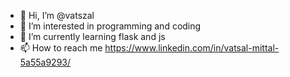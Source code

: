 - 👋 Hi, I’m @vatszal
- 👀 I’m interested in programming and coding
- 🌱 I’m currently learning flask and js
- 📫 How to reach me https://www.linkedin.com/in/vatsal-mittal-5a55a9293/

<!--- 💞️ I’m looking to collaborate on ...
vatszal/vatszal is a ✨ special ✨ repository because its `README.md` (this file) appears on your GitHub profile.
You can click the Preview link to take a look at your changes.
--->
